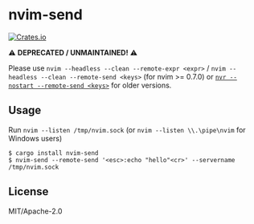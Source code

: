 # nvim-send
[![Crates.io](https://img.shields.io/crates/v/nvim-send.svg)](https://crates.io/crates/nvim-send)

⚠️ **DEPRECATED / UNMAINTAINED!** ⚠️

Please use `nvim --headless --clean --remote-expr <expr>` / `nvim --headless --clean --remote-send <keys>` (for nvim >= 0.7.0) or [`nvr --nostart --remote-send <keys>`](https://github.com/mhinz/neovim-remote#demos) for older versions.

## Usage
Run `nvim --listen /tmp/nvim.sock` (or `nvim --listen \\.\pipe\nvim` for Windows users)

```
$ cargo install nvim-send
$ nvim-send --remote-send '<esc>:echo "hello"<cr>' --servername /tmp/nvim.sock
```

## License
MIT/Apache-2.0
